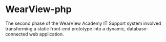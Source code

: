 # WearView-php
The second phase of the WearView Academy IT Support system involved transforming a static front-end prototype into a dynamic, database-connected web application.
